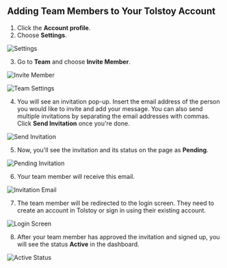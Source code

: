 ## Adding Team Members to Your Tolstoy Account

1. Click the **Account profile**.
2. Choose **Settings**.

![Settings](https://github.com/user-attachments/assets/898c47fa-ed85-4cff-a172-0cac07c6a35a)

3. Go to **Team** and choose **Invite Member**.

![Invite Member](https://github.com/user-attachments/assets/f5308e55-5044-4322-9768-222d97ec32df)

![Team Settings](https://github.com/user-attachments/assets/4296a9b2-fc27-405c-ba0c-8137aad5c50b)

4. You will see an invitation pop-up. Insert the email address of the person you would like to invite and add your message. You can also send multiple invitations by separating the email addresses with commas. Click **Send Invitation** once you're done.

![Send Invitation](https://github.com/user-attachments/assets/f3ce059a-65f2-4865-9bbc-6ad2617a4402)

5. Now, you'll see the invitation and its status on the page as **Pending**.

![Pending Invitation](https://github.com/user-attachments/assets/6e2929f2-8d62-4dd3-a56c-3cf9bffcedb1)

6. Your team member will receive this email.

![Invitation Email](https://github.com/user-attachments/assets/cfe6bf9d-4e20-494a-bf6f-ae064bafe6c2)

7. The team member will be redirected to the login screen. They need to create an account in Tolstoy or sign in using their existing account.

![Login Screen](https://github.com/GoTolstoy/tolstoy-toly-kb/assets/159800692/0fc96601-b759-4080-acd8-723cae363cd9)

8. After your team member has approved the invitation and signed up, you will see the status **Active** in the dashboard.

![Active Status](https://github.com/user-attachments/assets/431a0201-78b9-494c-81e0-49bce3e7c561)